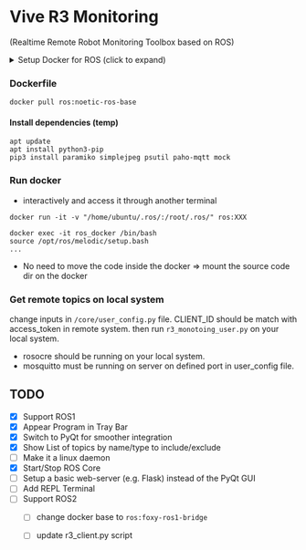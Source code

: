 # Vive R3 Monitoring 
(Realtime Remote Robot Monitoring Toolbox based on ROS)

<details>

<summary>Setup Docker for ROS (click to expand)</summary>


### Install docker-compose

```
sudo apt install ca-certificates curl gnupg lsb-release
sudo mkdir -p /etc/apt/keyrings
curl -fsSL https://download.docker.com/linux/ubuntu/gpg | sudo gpg --dearmor -o /etc/apt/keyrings/docker.gpg
echo \
  "deb [arch=$(dpkg --print-architecture) signed-by=/etc/apt/keyrings/docker.gpg] https://download.docker.com/linux/ubuntu \
  $(lsb_release -cs) stable" | sudo tee /etc/apt/sources.list.d/docker.list > /dev/null

sudo apt install docker-ce docker-ce-cli containerd.io docker-compose-plugin

sudo curl -L "https://github.com/docker/compose/releases/download/1.29.2/docker-compose-$(uname -s)-$(uname -m)" -o /usr/local/bin/docker-compose
sudo chmod +x /usr/local/bin/docker-compose
```

</details>

### Dockerfile
`docker pull ros:noetic-ros-base`

#### Install dependencies (temp)

```
apt update
apt install python3-pip
pip3 install paramiko simplejpeg psutil paho-mqtt mock
```

### Run docker
* interactively and access it through another terminal

`docker run -it -v "/home/ubuntu/.ros/:/root/.ros/" ros:XXX`

```
docker exec -it ros_docker /bin/bash
source /opt/ros/melodic/setup.bash
...
```

* No need to move the code inside the docker => mount the source code dir on the docker


### Get remote topics on local system
change inputs in ```/core/user_config.py``` file. CLIENT_ID should be match with access_token in remote system. then run ```r3_monotoing_user.py``` on your local system.
* rosocre should be running on your local system.
* mosquitto must be running on server on defined port in user_config file.

## TODO

- [x] Support ROS1
- [x] Appear Program in Tray Bar
- [x] Switch to PyQt for smoother integration
- [x] Show List of topics by name/type to include/exclude
- [ ] Make it a linux daemon
- [x] Start/Stop ROS Core
- [ ] Setup a basic web-server (e.g. Flask) instead of the PyQt GUI
- [ ] Add REPL Terminal
- [ ] Support ROS2 
  - [ ] change docker base to `ros:foxy-ros1-bridge`
  - [ ] update r3_client.py script





